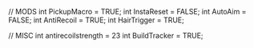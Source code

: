// MODS
int PickupMacro = TRUE;
int InstaReset = FALSE;
int AutoAim = FALSE;
int AntiRecoil = TRUE;
int HairTrigger = TRUE;

// MISC
int antirecoilstrength = 23
int BuildTracker = TRUE;
